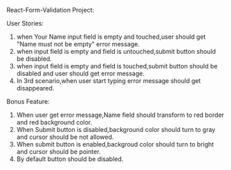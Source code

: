 React-Form-Validation Project:

User Stories:

1. when Your Name input field is empty and touched,user should get "Name must not be empty" error message.
2. when input field is empty and field is untouched,submit button should be disabled.
3. when input field is empty and field is touched,submit button should be disabled and user should get 
   error message.
4. In 3rd scenario,when user start typing error message should get disappeared.

Bonus Feature:

1. When user get error message,Name field should transform to red border and red background color.
2. When Submit button is disabled,background color should turn to gray and cursor should be not allowed.
3. When submit button is enabled,backgroud color should turn to bright and cursor should be pointer.
4. By default button should be disabled.

